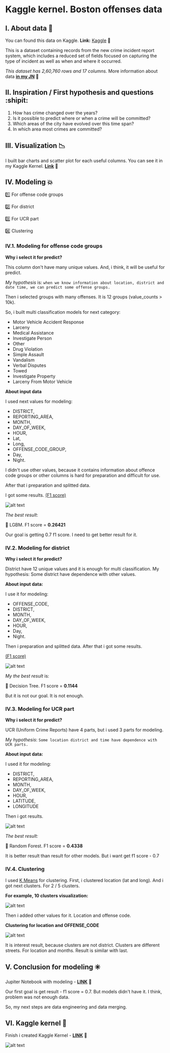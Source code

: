 # Kaggle kernel. Boston offenses data

## **I.** About data :cop:

You can found this data on Kaggle. 
**Link:** [Kaggle](https://www.kaggle.com/ankkur13/boston-crime-data) :link:

This is a dataset containing records from the new crime incident report system, which includes a reduced set of fields focused on capturing the type of incident as well as when and where it occurred.

*This dataset has 2,60,760 rows and 17 columns.* More information about data [**in my JN**](https://github.com/OleksandrKosovan/Boston-offenses-research-predict/blob/master/1-Kaggle-data/1-research-for-each-column.ipynb) :link:

## **II.** Inspiration / First hypothesis and questions :shipit:

1. How has crime changed over the years?
2. Is it possible to predict where or when a crime will be committed?
3. Which areas of the city have evolved over this time span?
4. In which area most crimes are committed?

## **III.** Visualization  :chart_with_downwards_trend:

I built bar charts and scatter plot  for each useful columns. You can see it in my Kaggle Kernel. 
[**Link**](https://github.com/OleksandrKosovan/Boston-offenses-research-predict/blob/master/1-Kaggle-data/2-visualization-for-each-column.ipynb) :link:

## **IV.** Modeling :boom:

:one: For offense code groups

:two: For district

:three: For UCR part

:four: Clustering

### IV.1. Modeling for offense code groups

**Why i select it for predict?**

This column don't have many unique values. And, i think, it will be useful for predict. 

*My hypothesis* is: 
`when we know information about location, district and date time, we can predict some offense groups.`

Then i selected groups with many offenses. It is 12 groups (value_counts > 10k).

So, i built multi classification models for next category:

- Motor Vehicle Accident Response
- Larceny
- Medical Assistance
- Investigate Person
- Other
- Drug Violation
- Simple Assault
- Vandalism
- Verbal Disputes
- Towed
- Investigate Property
- Larceny From Motor Vehicle

**About input data**

I used next values for modeling: 

- DISTRICT, 
- REPORTING_AREA, 
- MONTH, 
- DAY_OF_WEEK, 
- HOUR, 
- Lat, 
- Long,  
- OFFENSE_CODE_GROUP, 
- Day, 
- Night.

I didn't use other values, because it contains information about offence code groups or other columns is hard for preparation and difficult for use.

After that i preparation and splitted data.

I got some results. [(F1 score)](http://scikit-learn.org/stable/modules/generated/sklearn.metrics.f1_score.html)

![alt text](https://image.ibb.co/kYuRPK/screen.png)

*The best result*:

:muscle: LGBM. F1 score = **0.26421**

Our goal is getting 0.7 f1 score. I need to get better result for it. 


### IV.2. Modeling for district

**Why i select it for predict?**

District have 12 unique values and it is enough for multi classification. My hypothesis: Some district have dependence with other values.

**About input data:**

I use it for modeling: 

- OFFENSE_CODE, 
- DISTRICT, 
- MONTH, 
- DAY_OF_WEEK, 
- HOUR, 
- Day, 
- Night.

Then i preparation and splitted data. After that i got some results. 

 [(F1 score)](http://scikit-learn.org/stable/modules/generated/sklearn.metrics.f1_score.html)

![alt text](https://image.ibb.co/bOdpBz/screen_district.png)

*My the best result* is: 

:muscle: Decision Tree. F1 score = **0.1144**

But it is not our goal. It is not enough.

### IV.3. Modeling for UCR part

**Why i select it for predict?**

UCR (Uniform Crime Reports) have 4 parts, but i used 3 parts for modeling. 

*My hypothesis*: `Some location district and time have dependence with UCR parts. `

**About input data:**

I used it for modeling: 
- DISTRICT, 
- REPORTING_AREA, 
- MONTH, 
- DAY_OF_WEEK, 
- HOUR,
- LATITUDE,
- LONGITUDE

Then i got results. 

![alt text](https://image.ibb.co/bMRbrz/screen_ucr.png)

*The best result:*

:muscle: Random Forest. F1 score = **0.4338**
 
It is better result than result for other models. But i want get f1 score - 0.7

### IV.4. Clustering

I used [K Means](http://scikit-learn.org/stable/modules/generated/sklearn.cluster.KMeans.html) for clustering. 
First, i clustered location (lat and long). And i got next clusters. For 2 / 5 clusters.

**For example, 10 clusters visualization:**

![alt text](https://image.ibb.co/mx9RPK/clusters_10.png)

Then i added other values for it. Location and offense code.

**Clustering for location and OFFENSE_CODE**

![alt text](https://image.ibb.co/dFXkJe/clust_different.png)

It is interest result, because clusters are not district. Clusters are different streets. For location and months. Result is similar with last. 

## V. Conclusion for modeling :eight_spoked_asterisk:

Jupiter Notebook with modeling - [**LINK**](https://github.com/OleksandrKosovan/Boston-offenses-research-predict/blob/master/1-Kaggle-data/3-Boston-offenses-research-visualization-modeling.ipynb) :link:

Our first goal is get result - f1 score = 0.7. But models didn't have it. I think, problem was not enough data.  

So, my next steps are data engineering and data merging. 

## VI. Kaggle kernel :pushpin:

Finish i created Kaggle Kernel - [**LINK**](https://www.kaggle.com/kosovanolexandr/crimes-in-boston-multiclass-clustering) :link:

![alt text](https://image.ibb.co/h1LY4K/kaggle.png)
